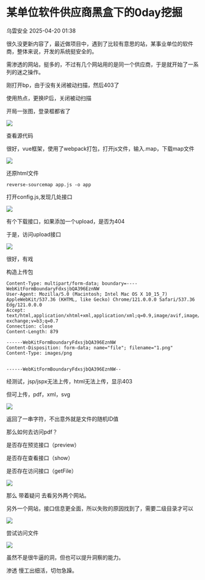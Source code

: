 #  某单位软件供应商黑盒下的0day挖掘   
 乌雲安全   2025-04-20 01:38  
  
很久没更新内容了，最近做项目中，遇到了比较有意思的站，某事业单位的软件商，整体来说，开发的系统挺安全的。  
  
需渗透的网站，挺多的，不过有几个网站用的是同一个供应商，于是就开始了一系列的迷之操作。  
  
刚打开bp，由于没有关闭被动扫描，然后403了  
  
使用热点，更换IP后，关闭被动扫描  
  
开局一张图，登录框都省了  
  
![](https://mmbiz.qpic.cn/sz_mmbiz_png/BAby4Fk1HQZKDYfu3toHXbgLFp4JQyYvZYA3jkDX0bfYRuib4sSFUCebHsS4iaglVBc6K6OrLNQJT1zU0bCxqS7Q/640?wx_fmt=png&from=appmsg "")  
  
查看源代码  
  
很好，vue框架，使用了webpack打包，打开js文件，输入.map，下载map文件  
  
![](https://mmbiz.qpic.cn/sz_mmbiz_png/BAby4Fk1HQZKDYfu3toHXbgLFp4JQyYvyY2S10eCJS4C37EkmysgTfm1ibLexr8loWFtCuib2kF8y0RXbLsQBQDA/640?wx_fmt=png&from=appmsg "")  
  
还原html文件  
```
reverse-sourcemap app.js -o app
```  
  
打开config.js,发现几处接口  
  
![](https://mmbiz.qpic.cn/sz_mmbiz_png/BAby4Fk1HQZKDYfu3toHXbgLFp4JQyYvBAwNuLuiaGaOISJCDElAcMZQM7dOGwX53rp3OrC9ot54hFI25dOrv1A/640?wx_fmt=png&from=appmsg "")  
  
有个下载接口，如果添加一个upload，是否为404  
  
于是，访问upload接口  
  
![](https://mmbiz.qpic.cn/sz_mmbiz_png/BAby4Fk1HQZKDYfu3toHXbgLFp4JQyYvz9eC1XtbgfbMzpmbWdaz5T0vA7QwIPSwBsNKTJ0STw2RniaWnCKiciarA/640?wx_fmt=png&from=appmsg "")  
  
很好，有戏  
  
构造上传包  
```
Content-Type: multipart/form-data; boundary=----WebKitFormBoundaryFdxsjbQA396EznNW
User-Agent: Mozilla/5.0 (Macintosh; Intel Mac OS X 10_15_7) AppleWebKit/537.36 (KHTML, like Gecko) Chrome/121.0.0.0 Safari/537.36 Edg/121.0.0.0
Accept: text/html,application/xhtml+xml,application/xml;q=0.9,image/avif,image/webp,image/apng,*/*;q=0.8,application/signed-exchange;v=b3;q=0.7
Connection: close
Content-Length: 879

------WebKitFormBoundaryFdxsjbQA396EznNW
Content-Disposition: form-data; name="file"; filename="1.png"
Content-Type: images/png


------WebKitFormBoundaryFdxsjbQA396EznNW--
```  
  
经测试，jsp/jspx无法上传，html无法上传，显示403  
  
但可上传，pdf，xml，svg  
  
![](https://mmbiz.qpic.cn/sz_mmbiz_png/BAby4Fk1HQZKDYfu3toHXbgLFp4JQyYve9BLLS4n1BRQicyMAR6wsUBWyibN4ia5yUic94UNsXxDZyYScXcY1GtHUQ/640?wx_fmt=png&from=appmsg "")  
  
返回了一串字符，不出意外就是文件的随机ID值  
  
那么如何去访问pdf？  
  
是否存在预览接口（preview）  
  
是否存在查看接口（show）  
  
是否存在访问接口（getFile）  
  
![](https://mmbiz.qpic.cn/sz_mmbiz_png/BAby4Fk1HQZKDYfu3toHXbgLFp4JQyYvXsVTPsURZUlG2Kscf9pdQ3pl7EibIH7PkrGMo9IV9pOG79r55k6osuA/640?wx_fmt=png&from=appmsg "")  
  
那么 带着疑问 去看另外两个网站。  
  
另外一个网站，接口信息更全面，所以失败的原因找到了，需要二级目录才可以  
  
![](https://mmbiz.qpic.cn/sz_mmbiz_png/BAby4Fk1HQZKDYfu3toHXbgLFp4JQyYvejjY4wROic55yjX27SvVT6kmhq3vSMibI39NxyeazxHYKZ6nO3DDwFdw/640?wx_fmt=png&from=appmsg "")  
  
尝试访问文件  
  
![](https://mmbiz.qpic.cn/sz_mmbiz_png/BAby4Fk1HQZKDYfu3toHXbgLFp4JQyYvNRib9Bt7jonRLrAgtQvNRg0hT9fvzjIMyxaicChzOJJSYFXdROZZWhFA/640?wx_fmt=png&from=appmsg "")  
  
虽然不是很牛逼的洞，但也可以提升洞察的能力。  
  
渗透 慢工出细活，切勿急躁。  
  
  
